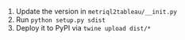 1. Update the version in `metriql2tableau/__init.py`
2. Run `python setup.py sdist`
3. Deploy it to PyPI via `twine upload dist/*`